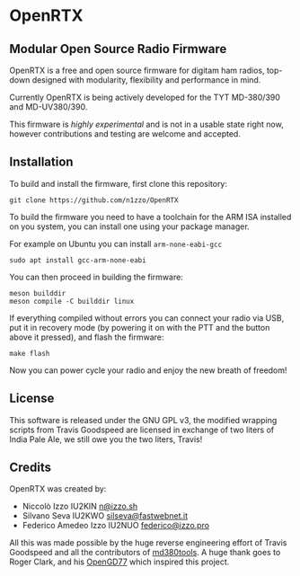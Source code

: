 # OpenRTX
## Modular Open Source Radio Firmware

OpenRTX is a free and open source firmware for digitam ham radios, top-down designed
with modularity, flexibility and performance in mind.

Currently OpenRTX is being actively developed for the TYT MD-380/390 and MD-UV380/390.

This firmware is *highly experimental* and is not in a usable state right now,
however contributions and testing are welcome and accepted.

## Installation

To build and install the firmware, first clone this repository:

```
git clone https://github.com/n1zzo/OpenRTX
```

To build the firmware you need to have a toolchain for the ARM ISA installed
on you system, you can install one using your package manager.

For example on Ubuntu you can install `arm-none-eabi-gcc`
```
sudo apt install gcc-arm-none-eabi
```

You can then proceed in building the firmware:

```
meson builddir
meson compile -C builddir linux
```

If everything compiled without errors you can connect your radio via USB,
put it in recovery mode (by powering it on with the PTT and the button
above it pressed), and flash the firmware:

```
make flash
```

Now you can power cycle your radio and enjoy the new breath of freedom!

## License

This software is released under the GNU GPL v3, the modified wrapping scripts
from Travis Goodspeed are licensed in exchange of two liters of India Pale Ale,
we still owe you the two liters, Travis!

## Credits

OpenRTX was created by:

- Niccolò Izzo IU2KIN <n@izzo.sh>
- Silvano Seva IU2KWO <silseva@fastwebnet.it>
- Federico Amedeo Izzo IU2NUO <federico@izzo.pro>

All this was made possible by the huge reverse engineering effort of
Travis Goodspeed and all the contributors of [md380tools](https://github.com/travisgoodspeed/md380tools).
A huge thank goes to Roger Clark, and his [OpenGD77](https://github.com/rogerclarkmelbourne/OpenGD77) which inspired this project.
